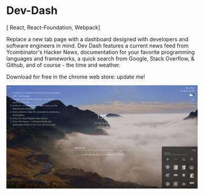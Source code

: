 # Dev-Dash
[ React, React-Foundation, Webpack] 

Replace a new tab page with a dashboard designed with developers and software engineers in mind. Dev Dash features a current news feed from Ycombinator's Hacker News, documentation for your favorite programming languages and frameworks, a quick search from Google, Stack Overflow, & Github, and of course - the time and weather.

Download for free in the chrome web store: update me!

![Dev-Dash](https://raw.githubusercontent.com/NCal/Dev-Dash/master/src/assets/promos/Screen%20Shot%202017-02-24%20at%201.55.34%20PM.png?token=ANetL6QeqzZSfqFGxTwGVwGT4c3tGtB4ks5YudrAwA%3D%3D)
